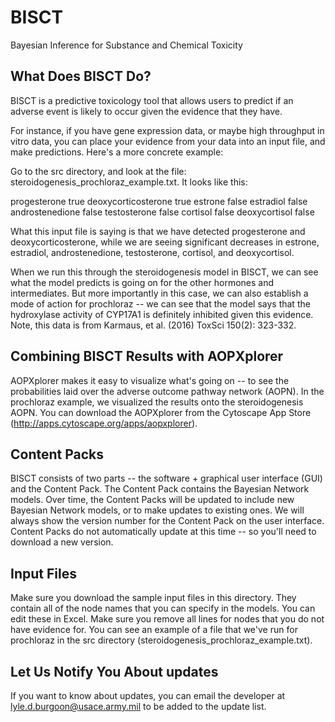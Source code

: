# BISCT

Bayesian Inference for Substance and Chemical Toxicity

## What Does BISCT Do?

BISCT is a predictive toxicology tool that allows users to predict if an adverse event is likely to occur given the evidence that they have.

For instance, if you have gene expression data, or maybe high throughput in vitro data, you can place your evidence from your data into an input file, and make predictions. Here's a more concrete example:

Go to the src directory, and look at the file: steroidogenesis_prochloraz_example.txt. It looks like this:

progesterone	true
deoxycorticosterone	true
estrone	false
estradiol	false
androstenedione	false
testosterone	false
cortisol	false
deoxycortisol	false


What this input file is saying is that we have detected progesterone and deoxycorticosterone, while we are seeing significant decreases in estrone, estradiol, androstenedione, testosterone, cortisol, and deoxycortisol.

When we run this through the steroidogenesis model in BISCT, we can see what the model predicts is going on for the other hormones and intermediates. But more importantly in this case, we can also establish a mode of action for prochloraz -- we can see that the model says that the hydroxylase activity of CYP17A1 is definitely inhibited given this evidence. Note, this data is from Karmaus, et al. (2016) ToxSci 150(2): 323-332.

## Combining BISCT Results with AOPXplorer

AOPXplorer makes it easy to visualize what's going on -- to see the probabilities laid over the adverse outcome pathway network (AOPN). In the prochloraz example, we visualized the results onto the steroidogenesis AOPN. You can download the AOPXplorer from the Cytoscape App Store (http://apps.cytoscape.org/apps/aopxplorer).

## Content Packs

BISCT consists of two parts -- the software + graphical user interface (GUI) and the Content Pack. The Content Pack contains the Bayesian Network models. Over time, the Content Packs will be updated to include new Bayesian Network models, or to make updates to existing ones. We will always show the version number for the Content Pack on the user interface. Content Packs do not automatically update at this time -- so you'll need to download a new version.

## Input Files

Make sure you download the sample input files in this directory. They contain all of the node names that you can specify in the models. You can edit these in Excel. Make sure you remove all lines for nodes that you do not have evidence for. You can see an example of a file that we've run for prochloraz in the src directory (steroidogenesis_prochloraz_example.txt).

## Let Us Notify You About updates

If you want to know about updates, you can email the developer at lyle.d.burgoon@usace.army.mil to be added to the update list.
